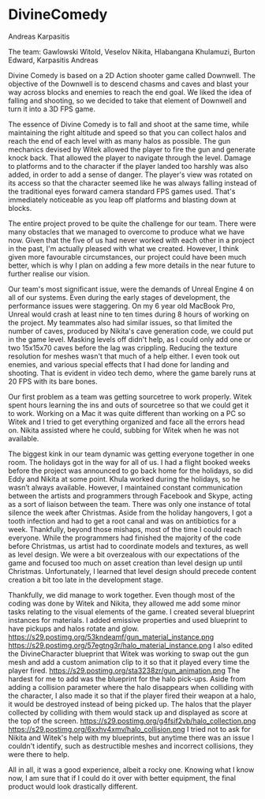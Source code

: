 # DivineComedy
Andreas Karpasitis

The team:
Gawlowski Witold, Veselov	Nikita, Hlabangana	Khulamuzi, Burton Edward, Karpasitis Andreas

Divine Comedy is based on a 2D Action shooter game called Downwell. The objective of the Downwell is to descend chasms and caves and blast your way across blocks and enemies to reach the end goal. We liked the idea of falling and shooting, so we decided to take that element of Downwell and turn it into a 3D FPS game.

The essence of Divine Comedy is to fall and shoot at the same time, while maintaining the right altitude and speed so that you can collect halos and reach the end of each level with as many halos as possible. The gun mechanics devised by Witek allowed the player to fire the gun and generate knock back. That allowed the player to navigate through the level. Damage to platforms and to the character if the player landed too harshly was also added, in order to add a sense of danger. The player's view was rotated on its access so that the character seemed like he was always falling instead of the traditional eyes forward camera standard FPS games used. That's immediately noticeable as you leap off platforms and blasting down at blocks.

The entire project proved to be quite the challenge for our team. There were many obstacles that we managed to overcome to produce what we have now. Given that the five of us had never worked with each other in a project in the past, I'm actually pleased with what we created. However, I think given more favourable circumstances, our project could have been much better, which is why I plan on adding a few more details in the near future to further realise our vision.

Our team's most significant issue, were the demands of Unreal Engine 4 on all of our systems. Even during the early stages of development, the performance issues were staggering. On my 6 year old MacBook Pro, Unreal would crash at least nine to ten times during  8 hours of working on the project. My teammates also had similar issues, so that limited the number of caves, produced by Nikita's cave generation code, we could put in the game level. Masking levels off didn't help, as I could only add one or two 15x15x70 caves before the lag was crippling. Reducing the texture resolution for meshes wasn't that much of a help either. I even took out enemies, and various special effects that I had done for landing and shooting. That is evident in video tech demo, where the game barely runs at 20 FPS with its bare bones.

Our first problem as a team was getting sourcetree to work properly. Witek spent hours learning the ins and outs of sourcetree so that we could get it to work. Working on a Mac it was quite different than working on a PC so Witek and I tried to get everything organized and face all the errors head on. Nikita assisted where he could, subbing for Witek when he was not available. 

The biggest kink in our team dynamic was getting everyone together in one room. The holidays got in the way for all of us. I had a flight booked weeks before the project was announced to go back home for the holidays, so did Eddy and Nikita at some point. Khula worked during the holidays, so he wasn’t always available. However, I maintained constant communication between the artists and programmers through Facebook and Skype, acting as a sort of liaison between the team. There was only one instance of total silence the week after Christmas. Aside from the holiday hangovers, I got a tooth infection and had to get a root canal and was on antibiotics for a week. Thankfully, beyond those mishaps, most of the time I could reach everyone. While the programmers had finished the majority of the code before Christmas, us artist had to coordinate models and textures, as well as level design. We were a bit overzealous with our expectations of the game and focused too much on asset creation than level design up until Christmas. Unfortunately, I learned that level design should precede content creation a bit too late in the development stage.


Thankfully, we did manage to work together. Even though most of the coding was done by Witek and Nikita, they allowed me add some minor tasks relating to the visual elements of the game. I created several blueprint instances for materials. I added emissive properties and used blueprint to have pickups and halos rotate and glow.
https://s29.postimg.org/53kndeamf/gun_material_instance.png
https://s29.postimg.org/57egtng3r/halo_material_instance.png
I also edited the DivineCharacter blueprint that Witek was working to swap out the gun mesh and add a custom animation clip to it so that it played every time the player fired.
https://s29.postimg.org/sta3238zr/gun_animation.png
The hardest for me to add was the blueprint for the halo pick-ups. Aside from adding a collision parameter where the halo disappears when colliding with the character, I also made it so that if the player fired their weapon at a halo, it would be destroyed instead of being picked up. The halos that the player collected by colliding with them would stack up and displayed as score at the top of the screen.
https://s29.postimg.org/g4fsif2vb/halo_collection.png
https://s29.postimg.org/6xxhv4xmv/halo_collision.png
I tried not to ask for Nikita and Witek's help with my blueprints, but anytime there was an issue I couldn't identify, such as destructible meshes and incorrect collisions, they were there to help.

All in all, it was a good experience, albeit a rocky one. Knowing what I know now, I am sure that if I could do it over with better equipment, the final product would look drastically different.
